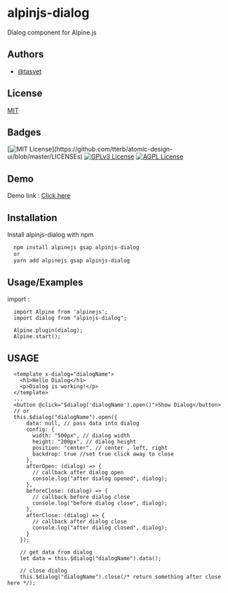 # alpinjs-dialog

Dialog component for Alpine.js

## Authors

- [@tasvet](https://www.npmjs.com/~tasvet)

## License

[MIT](https://choosealicense.com/licenses/mit/)

## Badges

[![MIT License](https://img.shields.io/apm/l/atomic-design-ui.svg?)](https://github.com/tterb/atomic-design-ui/blob/master/LICENSEs)
[![GPLv3 License](https://img.shields.io/badge/License-GPL%20v3-yellow.svg)](https://opensource.org/licenses/)
[![AGPL License](https://img.shields.io/badge/license-AGPL-blue.svg)](http://www.gnu.org/licenses/agpl-3.0)

## Demo

Demo link : [Click here](https://codesandbox.io/s/alpinejs-dialog-demo-grd751)

## Installation

Install alpinjs-dialog with npm

```bash
  npm install alpinejs gsap alpinjs-dialog
  or
  yarn add alpinejs gsap alpinjs-dialog
```

## Usage/Examples

import :

```
  import Alpine from 'alpinejs';
  import dialog from "alpinjs-dialog";

  Alpine.plugin(dialog);
  Alpine.start();
```

## USAGE

```
  <template x-dialog="dialogName">
    <h1>Hello Dialog</h1>
    <p>Dialog is working!</p>
  </template>
  ...
  <button @click="$dialog('dialogName').open()">Show Dialog</button>
  // or
  this.$dialog("dialogName").open({
      data: null, // pass data into dialog
      config: {
        width: "500px", // dialog width
        height: "200px", // dialog height
        position: "center", // center , left, right
        backdrop: true //set true click away to close
      },
      afterOpen: (dialog) => {
        // callback after dialog open
        console.log("after dialog opened", dialog);
      },
      beforeClose: (dialog) => {
        // callback before dialog close
        console.log("before dialog close", dialog);
      },
      afterClose: (dialog) => {
        // callback after dialog close
        console.log("after dialog closed", dialog);
      }
    });

    // get data from dialog
    let data = this.$dialog("dialogName").data();

    // close dialog
    this.$dialog("dialogName").close(/* return something after close here */);
    
```
